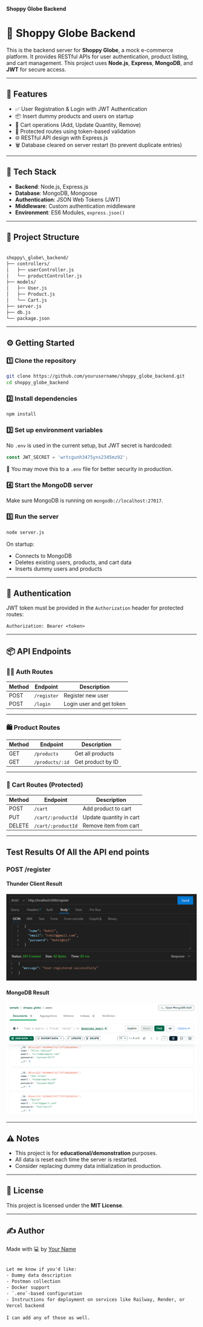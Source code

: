  **Shoppy Globe Backend**

# 🛒 Shoppy Globe Backend

This is the backend server for **Shoppy Globe**, a mock e-commerce platform. It provides RESTful APIs for user authentication, product listing, and cart management. This project uses **Node.js**, **Express**, **MongoDB**, and **JWT** for secure access.

---

## 🚀 Features

- ✅ User Registration & Login with JWT Authentication
- 📦 Insert dummy products and users on startup
- 🛒 Cart operations (Add, Update Quantity, Remove)
- 🔐 Protected routes using token-based validation
- 🌐 RESTful API design with Express.js
- 🗑️ Database cleared on server restart (to prevent duplicate entries)

---

## 🧰 Tech Stack

- **Backend**: Node.js, Express.js
- **Database**: MongoDB, Mongoose
- **Authentication**: JSON Web Tokens (JWT)
- **Middleware**: Custom authentication middleware
- **Environment**: ES6 Modules, `express.json()`

---

## 📁 Project Structure

```

shoppy\_globe\_backend/
├── controllers/
│   ├── userController.js
│   └── productController.js
├── models/
│   ├── User.js
│   ├── Product.js
│   └── Cart.js
├── server.js
├── db.js
└── package.json

````

---

## ⚙️ Getting Started

### 1️⃣ Clone the repository

```bash
git clone https://github.com/yourusername/shoppy_globe_backend.git
cd shoppy_globe_backend
````

### 2️⃣ Install dependencies

```bash
npm install
```

### 3️⃣ Set up environment variables

No `.env` is used in the current setup, but JWT secret is hardcoded:

```js
const JWT_SECRET = 'wrtcgunh3475yns2345mz92';
```

🔐 You may move this to a `.env` file for better security in production.

### 4️⃣ Start the MongoDB server

Make sure MongoDB is running on `mongodb://localhost:27017`.

### 5️⃣ Run the server

```bash
node server.js
```

On startup:

* Connects to MongoDB
* Deletes existing users, products, and cart data
* Inserts dummy users and products

---

## 🔐 Authentication

JWT token must be provided in the `Authorization` header for protected routes:

```
Authorization: Bearer <token>
```

---

## 📦 API Endpoints

### 🧑‍💻 Auth Routes

| Method | Endpoint    | Description              |
| ------ | ----------- | ------------------------ |
| POST   | `/register` | Register new user        |
| POST   | `/login`    | Login user and get token |

---

### 🛍️ Product Routes

| Method | Endpoint        | Description       |
| ------ | --------------- | ----------------- |
| GET    | `/products`     | Get all products  |
| GET    | `/products/:id` | Get product by ID |

---

### 🛒 Cart Routes (Protected)

| Method | Endpoint           | Description             |
| ------ | ------------------ | ----------------------- |
| POST   | `/cart`            | Add product to cart     |
| PUT    | `/cart/:productId` | Update quantity in cart |
| DELETE | `/cart/:productId` | Remove item from cart   |

---

## Test Results Of All the API end points

### POST /register

#### Thunder Client Result
![registerThunderClient](registerThunderClient.png)

#### MongoDB Result
![registerMongoDb](registerMongoDb.png)

---

## ⚠️ Notes

* This project is for **educational/demonstration** purposes.
* All data is reset each time the server is restarted.
* Consider replacing dummy data initialization in production.

---

## 📜 License

This project is licensed under the **MIT License**.

---

## ✍️ Author

Made with 💻 by [Your Name](https://github.com/yourusername)

```

Let me know if you'd like:
- Dummy data description
- Postman collection
- Docker support
- `.env`-based configuration
- Instructions for deployment on services like Railway, Render, or Vercel backend

I can add any of those as well.
```
